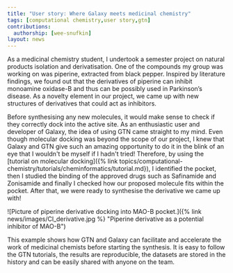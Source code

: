 ```yaml
---
title: "User story: Where Galaxy meets medicinal chemistry"
tags: [computational chemistry,user story,gtn]
contributions:
  authorship: [wee-snufkin]
layout: news
---
```


As a medicinal chemistry student, I undertook a semester project on natural products isolation and derivatisation. One of the compounds my group was working on was piperine, extracted from black pepper. Inspired by literature findings, we found out that the derivatives of piperine can inhibit monoamine oxidase-B and thus can be possibly used in Parkinson’s disease. As a novelty element in our project, we came up with new structures of derivatives that could act as inhibitors.  

Before synthesising any new molecules, it would make sense to check if they correctly dock into the active site. As an enthusiastic user and developer of Galaxy, the idea of using GTN came straight to my mind. Even though molecular docking was beyond the scope of our project, I knew that Galaxy and GTN give such an amazing opportunity to do it in the blink of an eye that I wouldn't be myself if I hadn't tried! Therefore, by using the [tutorial on molecular docking]({% link topics/computational-chemistry/tutorials/cheminformatics/tutorial.md}), I identified the pocket, then I studied the binding of the approved drugs such as Safinamide and Zonisamide and finally I checked how our proposed molecule fits within the pocket. After that, we were ready to synthesise the derivative we came up with! 

![Picture of piperine derivative docking into MAO-B pocket.]({% link news/images/Cl_derivative.jpg %} "Piperine derivative as a potential inhibitor of MAO-B")

This example shows how GTN and Galaxy can facilitate and accelerate the work of medicinal chemists before starting the synthesis. It is easy to follow the GTN tutorials, the results are reproducible, the datasets are stored in the history and can be easily shared with anyone on the team. 

